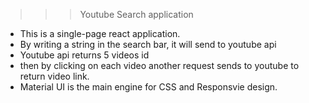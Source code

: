 >>> Youtube Search application 

- This is a single-page react application. 
- By writing a string in the search bar, it will send to youtube api
- Youtube api returns 5 videos id
- then by clicking on each video another request sends to youtube to return video link.
- Material UI is the main engine for CSS and Responsvie design.
